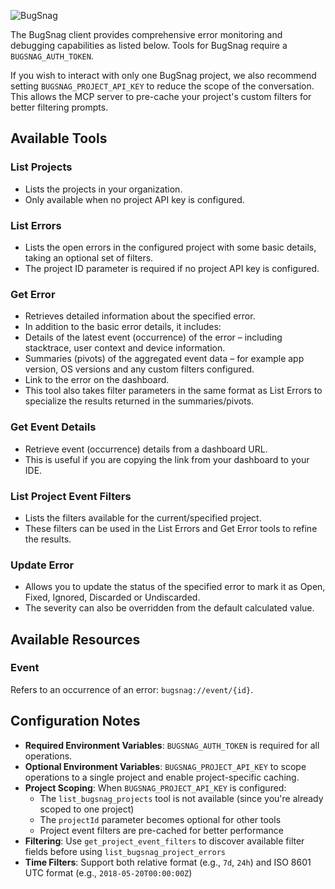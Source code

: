![BugSnag](https://assets.smartbear.com/m/3945e02cdc983893/original/BugSnag-Repository-Header-Light.svg)

The BugSnag client provides comprehensive error monitoring and debugging capabilities as listed below. Tools for BugSnag require a `BUGSNAG_AUTH_TOKEN`.

If you wish to interact with only one BugSnag project, we also recommend setting `BUGSNAG_PROJECT_API_KEY` to reduce the scope of the conversation. This allows the MCP server to pre-cache your project's custom filters for better filtering prompts.

## Available Tools

### List Projects

-   Lists the projects in your organization.
-   Only available when no project API key is configured.

### List Errors

-   Lists the open errors in the configured project with some basic details, taking an optional set of filters.
-   The project ID parameter is required if no project API key is configured.

### Get Error

-   Retrieves detailed information about the specified error.
-   In addition to the basic error details, it includes:
  -   Details of the latest event (occurrence) of the error – including stacktrace, user context and device information.
  -   Summaries (pivots) of the aggregated event data – for example app version, OS versions and any custom filters configured.
  -   Link to the error on the dashboard.
-   This tool also takes filter parameters in the same format as List Errors to specialize the results returned in the summaries/pivots.

### Get Event Details

-   Retrieve event (occurrence) details from a dashboard URL.
-   This is useful if you are copying the link from your dashboard to your IDE.

### List Project Event Filters

-   Lists the filters available for the current/specified project.
-   These filters can be used in the List Errors and Get Error tools to refine the results.

### Update Error

-   Allows you to update the status of the specified error to mark it as Open, Fixed, Ignored, Discarded or Undiscarded.
-   The severity can also be overridden from the default calculated value.

## Available Resources

### Event

Refers to an occurrence of an error: `bugsnag://event/{id}`.

## Configuration Notes

-   **Required Environment Variables**: `BUGSNAG_AUTH_TOKEN` is required for all operations.
-   **Optional Environment Variables**: `BUGSNAG_PROJECT_API_KEY` to scope operations to a single project and enable project-specific caching.
-   **Project Scoping**: When `BUGSNAG_PROJECT_API_KEY` is configured:
    -   The `list_bugsnag_projects` tool is not available (since you're already scoped to one project)
    -   The `projectId` parameter becomes optional for other tools
    -   Project event filters are pre-cached for better performance
-   **Filtering**: Use `get_project_event_filters` to discover available filter fields before using `list_bugsnag_project_errors`
-   **Time Filters**: Support both relative format (e.g., `7d`, `24h`) and ISO 8601 UTC format (e.g., `2018-05-20T00:00:00Z`)
